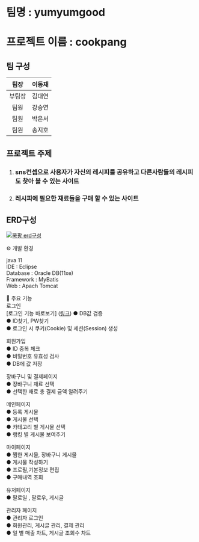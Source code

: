 # 팀명 : yumyumgood
# 프로젝트 이름 : cookpang
## 팀 구성

|팀장|이동재|           
|:--:|:--:|
|부팀장|김대연|
|팀원|강승연|
|팀원|박은서|
|팀원|송지호|


## 프로젝트 주제 

1. ###  sns컨셉으로 사용자가 자신의 레시피를 공유하고 다른사람들의 레시피도 찾아 볼 수 있는 사이트
2. ###  레시피에 필요한 재료들을 구매 할 수 있는 사이트

## ERD구성
[![쿡팡 erd구성](./WebContent/assets/img/erdImg/cookpnagERD2.png)](https://dbdiagram.io/d/642008425758ac5f17242b13)

⚙️ 개발 환경


java 11  <br/>
IDE : Eclipse <br/>
Database : Oracle DB(11xe) <br/>
Framework : MyBatis <br/>
Web : Apach Tomcat <br/>


📌 주요 기능 <br/>
로그인 <br/> [로그인 기능 바로보기] ([링크](https://github.com/yeon0517/yumyumgood2.wiki.git))
● DB값 검증 <br/>
● ID찾기, PW찾기 <br/>
● 로그인 시 쿠키(Cookie) 및 세션(Session) 생성 <br/>

회원가입 <br/>
● ID 중복 체크 <br/>
● 비밀번호 유효성 검사 <br/>
● DB에 값 저장 <br/>

장바구니 및 결제페이지 <br/>
● 장바구니 재료 선택 <br/>
● 선택한 재료 총 결제 금액 알려주기 <br/>

메인페이지 <br/>
● 등록 게시물 <br/>
● 게시물 선택 <br/>
● 카테고리 별 게시물 선택 <br/>
● 랭킹 별 게시물 보여주기 <br/>

마이페이지 <br/>
● 찜한 게시물, 장바구니 게시물 <br/>
● 게시물 작성하기 <br/>
● 프로필,기본정보 편집 <br/>
● 구매내역 조회 <br/>

유저페이지<br/>
● 팔로일 , 팔로우, 게시글 <br/>

관리자 페이지<br/>
● 관리자 로그인 <br/>
● 회원관리, 게시글 관리, 결제 관리<br/>
● 일 별 매출 차트, 게시글 조회수 차트<br/> 
















